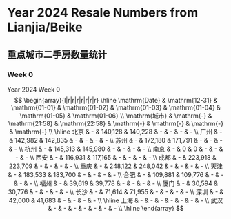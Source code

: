 # Year 2024 Resale Numbers from Lianjia/Beike

## 重点城市二手房数量统计



### Week 0

$\text{Year 2024 Week 0}$
$$
\begin{array}{l|r|r|r|r|r|r|r}
\hline
\mathrm{Date} & \mathrm{12-31} & \mathrm{01-01} & \mathrm{01-02} & \mathrm{01-03} & \mathrm{01-04} & \mathrm{01-05} & \mathrm{01-06} \\
\mathrm{城市} & \mathrm{-} & \mathrm{21:58} & \mathrm{22:58} & \mathrm{-} & \mathrm{-} & \mathrm{-} & \mathrm{-} \\
\hline
北京 & - & 140,128 & 140,228 & - & - & - & - \\
广州 & - & 142,982 & 142,835 & - & - & - & - \\
苏州 & - & 172,180 & 171,791 & - & - & - & - \\
杭州 & - & 145,313 & 145,980 & - & - & - & - \\
南京 & - & 0 & 0 & - & - & - & - \\
西安 & - & 116,931 & 117,165 & - & - & - & - \\
成都 & - & 223,918 & 223,709 & - & - & - & - \\
重庆 & - & 248,122 & 248,042 & - & - & - & - \\
天津 & - & 183,533 & 183,700 & - & - & - & - \\
合肥 & - & 109,881 & 109,776 & - & - & - & - \\
福州 & - & 39,619 & 39,778 & - & - & - & - \\
厦门 & - & 30,594 & 30,776 & - & - & - & - \\
长沙 & - & 71,614 & 71,955 & - & - & - & - \\
深圳 & - & 42,000 & 41,683 & - & - & - & - \\
\hline
上海 & - & - & - & - & - & - & - \\
武汉 & - & - & - & - & - & - & - \\
\hline
\end{array}
$$

